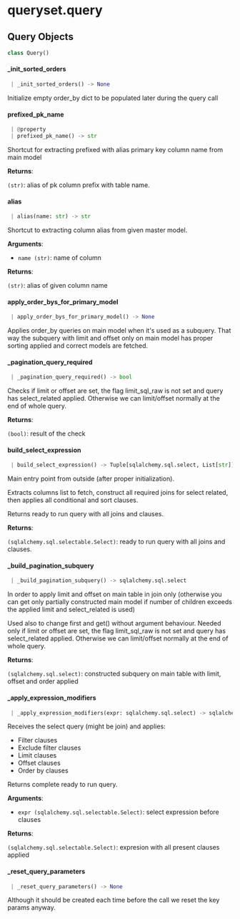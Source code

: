 <a name="queryset.query"></a>
# queryset.query

<a name="queryset.query.Query"></a>
## Query Objects

```python
class Query()
```

<a name="queryset.query.Query._init_sorted_orders"></a>
#### \_init\_sorted\_orders

```python
 | _init_sorted_orders() -> None
```

Initialize empty order_by dict to be populated later during the query call

<a name="queryset.query.Query.prefixed_pk_name"></a>
#### prefixed\_pk\_name

```python
 | @property
 | prefixed_pk_name() -> str
```

Shortcut for extracting prefixed with alias primary key column name from main
model

**Returns**:

`(str)`: alias of pk column prefix with table name.

<a name="queryset.query.Query.alias"></a>
#### alias

```python
 | alias(name: str) -> str
```

Shortcut to extracting column alias from given master model.

**Arguments**:

- `name (str)`: name of column

**Returns**:

`(str)`: alias of given column name

<a name="queryset.query.Query.apply_order_bys_for_primary_model"></a>
#### apply\_order\_bys\_for\_primary\_model

```python
 | apply_order_bys_for_primary_model() -> None
```

Applies order_by queries on main model when it's used as a subquery.
That way the subquery with limit and offset only on main model has proper
sorting applied and correct models are fetched.

<a name="queryset.query.Query._pagination_query_required"></a>
#### \_pagination\_query\_required

```python
 | _pagination_query_required() -> bool
```

Checks if limit or offset are set, the flag limit_sql_raw is not set
and query has select_related applied. Otherwise we can limit/offset normally
at the end of whole query.

**Returns**:

`(bool)`: result of the check

<a name="queryset.query.Query.build_select_expression"></a>
#### build\_select\_expression

```python
 | build_select_expression() -> Tuple[sqlalchemy.sql.select, List[str]]
```

Main entry point from outside (after proper initialization).

Extracts columns list to fetch,
construct all required joins for select related,
then applies all conditional and sort clauses.

Returns ready to run query with all joins and clauses.

**Returns**:

`(sqlalchemy.sql.selectable.Select)`: ready to run query with all joins and clauses.

<a name="queryset.query.Query._build_pagination_subquery"></a>
#### \_build\_pagination\_subquery

```python
 | _build_pagination_subquery() -> sqlalchemy.sql.select
```

In order to apply limit and offset on main table in join only
(otherwise you can get only partially constructed main model
if number of children exceeds the applied limit and select_related is used)

Used also to change first and get() without argument behaviour.
Needed only if limit or offset are set, the flag limit_sql_raw is not set
and query has select_related applied. Otherwise we can limit/offset normally
at the end of whole query.

**Returns**:

`(sqlalchemy.sql.select)`: constructed subquery on main table with limit, offset and order applied

<a name="queryset.query.Query._apply_expression_modifiers"></a>
#### \_apply\_expression\_modifiers

```python
 | _apply_expression_modifiers(expr: sqlalchemy.sql.select) -> sqlalchemy.sql.select
```

Receives the select query (might be join) and applies:
* Filter clauses
* Exclude filter clauses
* Limit clauses
* Offset clauses
* Order by clauses

Returns complete ready to run query.

**Arguments**:

- `expr (sqlalchemy.sql.selectable.Select)`: select expression before clauses

**Returns**:

`(sqlalchemy.sql.selectable.Select)`: expresion with all present clauses applied

<a name="queryset.query.Query._reset_query_parameters"></a>
#### \_reset\_query\_parameters

```python
 | _reset_query_parameters() -> None
```

Although it should be created each time before the call we reset the key params
anyway.

